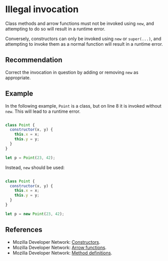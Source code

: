 # Illegal invocation
Class methods and arrow functions must not be invoked using `new`, and attempting to do so will result in a runtime error.

Conversely, constructors can only be invoked using `new` or `super(...)`, and attempting to invoke them as a normal function will result in a runtime error.


## Recommendation
Correct the invocation in question by adding or removing `new` as appropriate.


## Example
In the following example, `Point` is a class, but on line 8 it is invoked without `new`. This will lead to a runtime error.

```javascript

class Point {
  constructor(x, y) {
    this.x = x;
    this.y = y;
  }
}

let p = Point(23, 42);

```
Instead, `new` should be used:

```javascript

class Point {
  constructor(x, y) {
    this.x = x;
    this.y = y;
  }
}

let p = new Point(23, 42);

```

## References
* Mozilla Developer Network: [Constructors](https://developer.mozilla.org/en-US/docs/Web/JavaScript/Reference/Classes/constructor).
* Mozilla Developer Network: [Arrow functions](https://developer.mozilla.org/en-US/docs/Web/JavaScript/Reference/Functions/Arrow_functions).
* Mozilla Developer Network: [Method definitions](https://developer.mozilla.org/en-US/docs/Web/JavaScript/Reference/Functions/Method_definitions).
